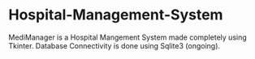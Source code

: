 # Hospital-Management-System
MediManager is a Hospital Mangement System made completely using Tkinter.
Database Connectivity is done using Sqlite3 (ongoing).
